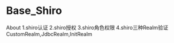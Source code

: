 # Base_Shiro
About 1.shiro认证 2.shiro授权 3.shiro角色权限 4.shiro三种Realm验证 CustomRealm,JdbcRealm,InitRealm
